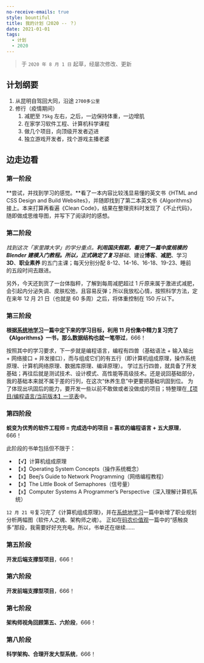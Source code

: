 ```yaml
---
no-receive-emails: true
style: bountiful
title: 我的计划（2020 -- ？）
date: 2021-01-01
tags:
  - 计划
  - 2020
---
```


> 于 `2020 年 8 月 1 日` 起草，经屡次修改、更新

## 计划纲要

1. 从昆明自驾回大同，沿途 `2700多公里`
2. 修行（疫情期间）
   1. 减肥至 `75kg` 左右，之后，一边保持体重，一边增肌
   2. 在家学习软件工程、计算机科学课程
   3. 做几个项目，向顶级开发者迈进
   4. 独立游戏开发者，找个游戏主播老婆

## 边走边看

### 第一阶段

**尝试，并找到学习的感觉。**看了一本内容比较浅显易懂的英文书《HTML and CSS Design and Build Websites》，并随即找到了第二本英文书《Algorithms》接上。本来打算再看遍《Clean Code》，结果在整理资料时发现了《不止代码》，随即做成思维导图，并写下了阅读时的感想。

### 第二阶段

**找到这次*「家里蹲大学」*的学分重点。**利用国庆假期，看完了一篇中度规模的 Blender 建模入门教程。所以，正式确定了复习**基础**、建设**博客**、**减肥**、学习 **3D**、**职业素养** 的五门主课；每天分别分配 8-12、14-16、16-18、19-23、睡前 的五段时间去跟进。

另外，今天还到货了一台体脂秤，了解到每周减肥超过 1 斤原来属于激进式减肥，会引起内分泌失调、皮肤松弛，且容易反弹；所以我放松心情，按照科学方法，定在来年 12 月 21 日（也就是 60 多周）之后，将体重控制在 150 斤以下。

### 第三阶段

**根据[系统地学习](post:draft-learn-systematically)一篇中定下来的学习目标，利用 11 月份集中精力复习完了《Algorithms》一书，那么数据结构也就一笔带过**，666！

按照其中的学习要求，下一步就是编程语言，编程有四兽（基础语法 + 输入输出 + 网络接口 + 并发接口），而与组成它们的有五行（即计算机组成原理，操作系统原理、计算机网络原理、数据库原理、编译原理）。
学过五行四兽，就具备了开发基础；再往后就是测试技术、设计模式、高性能等高级技术。还是说回基础部分，我的基础本来就不属于差的行列，在这次“休养生息”中更要把基础巩固到位。
为了体现出巩固后的能力，要开发一些以前不敢做或者没做成的项目；特整理在[【项目/编程语言/当前版本】一览表](post:hidden-resume)中。

### 第四阶段

**蜕变为优秀的软件工程师 = 完成选中的项目 = 喜欢的编程语言 + 五大原理**，666！

此阶段的书单包括但不限于：

- 【√】计算机组成原理
- 【x】Operating System Concepts（操作系统概念）
- 【x】Beej’s Guide to Network Programming（网络编程教程）
- 【x】The Little Book of Semaphores（信号量）
- 【x】Computer Systems A Programmer’s Perspective（深入理解计算机系统）

`12 月 21 号`复习完了《计算机组成原理》，并在[系统地学习](post:draft-learn-systematically)一篇中新增了职业规划分析两幅图（软件人之魂、架构师之魂）。
正如在[码农价值观](post:2020-coders-values)一篇中的“感触良多”那段，我需要好好充充电。所以，书单还在继续……

### 第五阶段

**开发后端支撑型项目**，666！

### 第六阶段

**开发前端支撑型项目**，666！

### 第七阶段

**架构师视角回顾第五、六阶段**，666！

### 第八阶段

**科学架构、合理开发大型系统**，666！
